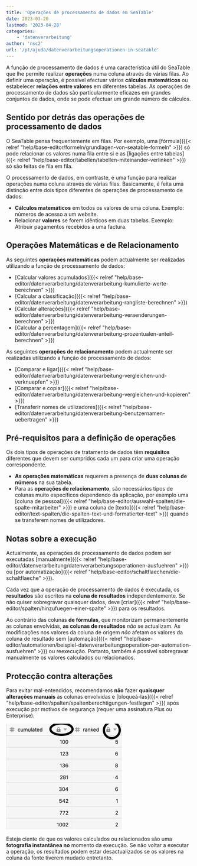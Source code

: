 ```yaml
---
title: 'Operações de processamento de dados em SeaTable'
date: 2023-03-20
lastmod: '2023-04-28'
categories:
    - 'datenverarbeitung'
author: 'nsc2'
url: '/pt/ajuda/datenverarbeitungsoperationen-in-seatable'
---
```


A função de processamento de dados é uma característica útil do SeaTable que lhe permite realizar **operações** numa coluna através de várias filas. Ao definir uma operação, é possível efectuar vários **cálculos matemáticos** ou estabelecer **relações entre valores** em diferentes tabelas. As operações de processamento de dados são particularmente eficazes em grandes conjuntos de dados, onde se pode efectuar um grande número de cálculos.

## Sentido por detrás das operações de processamento de dados

O SeaTable pensa frequentemente em filas. Por exemplo, uma [fórmula]({{< relref "help/base-editor/formeln/grundlagen-von-seatable-formeln" >}}) só pode relacionar os valores numa fila entre si e as [ligações entre tabelas]({{< relref "help/base-editor/tabellen/tabellen-miteinander-verlinken" >}}) só são feitas de fila em fila.

O processamento de dados, em contraste, é uma função para realizar operações numa coluna através de várias filas. Basicamente, é feita uma distinção entre dois tipos diferentes de operações de processamento de dados:

- **Cálculos matemáticos** em todos os valores de uma coluna. Exemplo: números de acesso a um website.
- Relacionar **valores** se forem idênticos em duas tabelas. Exemplo: Atribuir pagamentos recebidos a uma factura.

## Operações Matemáticas e de Relacionamento

As seguintes **operações matemáticas** podem actualmente ser realizadas utilizando a função de processamento de dados:

- [Calcular valores acumulados]({{< relref "help/base-editor/datenverarbeitung/datenverarbeitung-kumulierte-werte-berechnen" >}})
- [Calcular a classificação]({{< relref "help/base-editor/datenverarbeitung/datenverarbeitung-rangliste-berechnen" >}})
- [Calcular alterações]({{< relref "help/base-editor/datenverarbeitung/datenverarbeitung-veraenderungen-berechnen" >}})
- [Calcular a percentagem]({{< relref "help/base-editor/datenverarbeitung/datenverarbeitung-prozentualen-anteil-berechnen" >}})

As seguintes **operações de relacionamento** podem actualmente ser realizadas utilizando a função de processamento de dados:

- [Comparar e ligar]({{< relref "help/base-editor/datenverarbeitung/datenverarbeitung-vergleichen-und-verknuepfen" >}})
- [Comparar e copiar]({{< relref "help/base-editor/datenverarbeitung/datenverarbeitung-vergleichen-und-kopieren" >}})
- [Transferir nomes de utilizadores]({{< relref "help/base-editor/datenverarbeitung/datenverarbeitung-benutzernamen-uebertragen" >}})

## Pré-requisitos para a definição de operações

Os dois tipos de operações de tratamento de dados têm **requisitos** diferentes que devem ser cumpridos cada um para criar uma operação correspondente.

- **As operações matemáticas** requerem a presença de **duas colunas de números** na sua tabela.
- Para as **operações de relacionamento**, são necessários tipos de colunas muito específicos dependendo da aplicação, por exemplo uma [coluna de pessoal]({{< relref "help/base-editor/auswahl-spalten/die-spalte-mitarbeiter" >}}) e uma coluna de [texto]({{< relref "help/base-editor/text-spalten/die-spalten-text-und-formatierter-text" >}}) quando se transferem nomes de utilizadores.

## Notas sobre a execução

Actualmente, as operações de processamento de dados podem ser executadas [manualmente]({{< relref "help/base-editor/datenverarbeitung/datenverarbeitungsoperationen-ausfuehren" >}}) ou [por automatização]({{< relref "help/base-editor/schaltflaechen/die-schaltflaeche" >}}).

Cada vez que a operação de processamento de dados é executada, os **resultados** são escritos na **coluna de resultados** independentemente. Se não quiser sobregravar quaisquer dados, deve [criar]({{< relref "help/base-editor/spalten/hinzufuegen-einer-spalte" >}}) para os resultados.

Ao contrário das colunas **de fórmulas**, que monitorizam permanentemente as colunas envolvidas, **as colunas de resultados** _não_ se actualizam. As modificações nos valores da coluna de origem _não_ afetam os valores da coluna de resultado sem [automação]({{< relref "help/base-editor/automationen/beispiel-datenverarbeitungsoperation-per-automation-ausfuehren" >}}) ou reexecução. Portanto, também é possível sobregravar manualmente os valores calculados ou relacionados.

## Protecção contra alterações

Para evitar mal-entendidos, recomendamos **não** fazer **quaisquer alterações manuais** às colunas envolvidas e [bloqueá-las]({{< relref "help/base-editor/spalten/spaltenberechtigungen-festlegen" >}}) após execução por motivos de segurança (requer uma assinatura Plus ou Enterprise).

![Colunas de resultados de acções de processamento de dados bloqueadas para processamento ](images/locked-score-columns.jpg)

Esteja ciente de que os valores calculados ou relacionados são uma **fotografia instantânea no** momento da execução. Se não voltar a executar a operação, os resultados podem estar desactualizados se os valores na coluna da fonte tiverem mudado entretanto.
